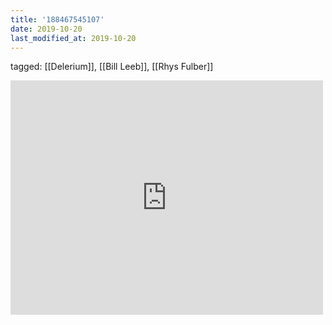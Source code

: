 ```yaml
---
title: '188467545107'
date: 2019-10-20
last_modified_at: 2019-10-20
---
```

tagged: [[Delerium]], [[Bill Leeb]], [[Rhys Fulber]]
<iframe allow="accelerometer; autoplay; clipboard-write; encrypted-media; gyroscope; picture-in-picture" allowfullscreen="" frameborder="0" height="375" id="youtube_iframe" src="https://www.youtube.com/embed/VmPT24fC6wY?feature=oembed&amp;enablejsapi=1&amp;origin=https://safe.txmblr.com&amp;wmode=opaque" width="500"></iframe>